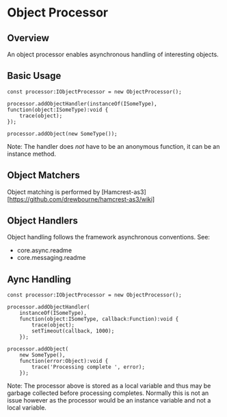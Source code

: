 # Object Processor

## Overview

An object processor enables asynchronous handling of interesting objects.

## Basic Usage

    const processor:IObjectProcessor = new ObjectProcessor();

    processor.addObjectHandler(instanceOf(ISomeType), function(object:ISomeType):void {
    	trace(object);
    });

    processor.addObject(new SomeType());

Note: The handler does *not* have to be an anonymous function, it can be an instance method.

## Object Matchers

Object matching is performed by [Hamcrest-as3][https://github.com/drewbourne/hamcrest-as3/wiki]

## Object Handlers

Object handling follows the framework asynchronous conventions. See:

+ core.async.readme
+ core.messaging.readme

## Aync Handling

    const processor:IObjectProcessor = new ObjectProcessor();

    processor.addObjectHandler(
	    instanceOf(ISomeType),
    	function(object:ISomeType, callback:Function):void {
    		trace(object);
    		setTimeout(callback, 1000);
    	});
    
    processor.addObject(
	    new SomeType(),
	    function(error:Object):void {
	    	trace('Processing complete ', error);
	    });

Note: The processor above is stored as a local variable and thus may be garbage collected before processing completes. Normally this is not an issue however as the processor would be an instance variable and not a local variable.
